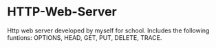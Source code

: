 # HTTP-Web-Server
Http web server developed by myself for school.
Includes the following funtions: OPTIONS, HEAD, GET, PUT, DELETE, TRACE.
